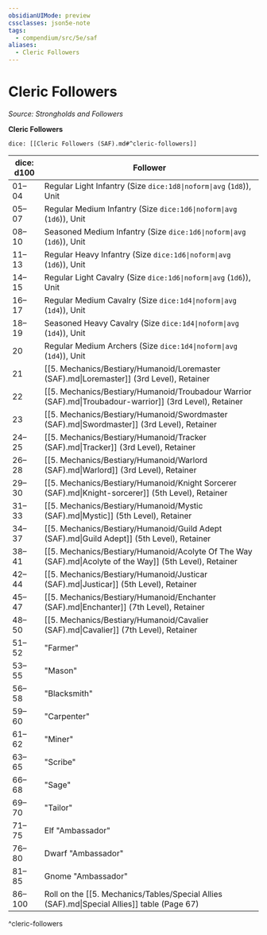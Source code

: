 ```yaml
---
obsidianUIMode: preview
cssclasses: json5e-note
tags:
  - compendium/src/5e/saf
aliases:
  - Cleric Followers
---
```

# Cleric Followers
*Source: Strongholds and Followers* 

**Cleric Followers**

`dice: [[Cleric Followers (SAF).md#^cleric-followers]]`

| dice: d100 | Follower |
|------------|----------|
| 01–04 | Regular Light Infantry (Size `dice:1d8\|noform\|avg` (`1d8`)), Unit |
| 05–07 | Regular Medium Infantry (Size `dice:1d6\|noform\|avg` (`1d6`)), Unit |
| 08–10 | Seasoned Medium Infantry (Size `dice:1d6\|noform\|avg` (`1d6`)), Unit |
| 11–13 | Regular Heavy Infantry (Size `dice:1d6\|noform\|avg` (`1d6`)), Unit |
| 14–15 | Regular Light Cavalry (Size `dice:1d6\|noform\|avg` (`1d6`)), Unit |
| 16–17 | Regular Medium Cavalry (Size `dice:1d4\|noform\|avg` (`1d4`)), Unit |
| 18–19 | Seasoned Heavy Cavalry (Size `dice:1d4\|noform\|avg` (`1d4`)), Unit |
| 20 | Regular Medium Archers (Size `dice:1d4\|noform\|avg` (`1d4`)), Unit |
| 21 | [[5. Mechanics/Bestiary/Humanoid/Loremaster (SAF).md\|Loremaster]] (3rd Level), Retainer |
| 22 | [[5. Mechanics/Bestiary/Humanoid/Troubadour Warrior (SAF).md\|Troubadour-warrior]] (3rd Level), Retainer |
| 23 | [[5. Mechanics/Bestiary/Humanoid/Swordmaster (SAF).md\|Swordmaster]] (3rd Level), Retainer |
| 24–25 | [[5. Mechanics/Bestiary/Humanoid/Tracker (SAF).md\|Tracker]] (3rd Level), Retainer |
| 26–28 | [[5. Mechanics/Bestiary/Humanoid/Warlord (SAF).md\|Warlord]] (3rd Level), Retainer |
| 29–30 | [[5. Mechanics/Bestiary/Humanoid/Knight Sorcerer (SAF).md\|Knight-sorcerer]] (5th Level), Retainer |
| 31–33 | [[5. Mechanics/Bestiary/Humanoid/Mystic (SAF).md\|Mystic]] (5th Level), Retainer |
| 34–37 | [[5. Mechanics/Bestiary/Humanoid/Guild Adept (SAF).md\|Guild Adept]] (5th Level), Retainer |
| 38–41 | [[5. Mechanics/Bestiary/Humanoid/Acolyte Of The Way (SAF).md\|Acolyte of the Way]] (5th Level), Retainer |
| 42–44 | [[5. Mechanics/Bestiary/Humanoid/Justicar (SAF).md\|Justicar]] (5th Level), Retainer |
| 45–47 | [[5. Mechanics/Bestiary/Humanoid/Enchanter (SAF).md\|Enchanter]] (7th Level), Retainer |
| 48–50 | [[5. Mechanics/Bestiary/Humanoid/Cavalier (SAF).md\|Cavalier]] (7th Level), Retainer |
| 51–52 | "Farmer" |
| 53–55 | "Mason" |
| 56–58 | "Blacksmith" |
| 59–60 | "Carpenter" |
| 61–62 | "Miner" |
| 63–65 | "Scribe" |
| 66–68 | "Sage" |
| 69–70 | "Tailor" |
| 71–75 | Elf "Ambassador" |
| 76–80 | Dwarf "Ambassador" |
| 81–85 | Gnome "Ambassador" |
| 86–100 | Roll on the [[5. Mechanics/Tables/Special Allies (SAF).md\|Special Allies]] table (Page 67) |
^cleric-followers
